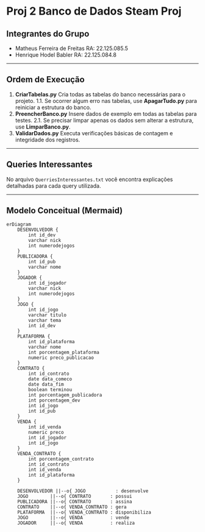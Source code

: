 # Proj 2 Banco de Dados Steam Proj

## Integrantes do Grupo

* Matheus Ferreira de Freitas
  RA: 22.125.085.5
* Henrique Hodel Babler
  RA: 22.125.084.8

---

## Ordem de Execução

1. **CriarTabelas.py**
   Cria todas as tabelas do banco necessárias para o projeto.
   1.1. Se ocorrer algum erro nas tabelas, use **ApagarTudo.py** para reiniciar a estrutura do banco.
2. **PreencherBanco.py**
   Insere dados de exemplo em todas as tabelas para testes.
   2.1. Se precisar limpar apenas os dados sem alterar a estrutura, use **LimparBanco.py**.
3. **ValidarDados.py**
   Executa verificações básicas de contagem e integridade dos registros.

---

## Queries Interessantes

No arquivo `QuerriesInteressantes.txt` você encontra explicações detalhadas para cada query utilizada.

---

## Modelo Conceitual (Mermaid)

```mermaid
erDiagram
    DESENVOLVEDOR {
        int id_dev
        varchar nick
        int numerodejogos
    }
    PUBLICADORA {
        int id_pub
        varchar nome
    }
    JOGADOR {
        int id_jogador
        varchar nick
        int numerodejogos
    }
    JOGO {
        int id_jogo
        varchar titulo
        varchar tema
        int id_dev
    }
    PLATAFORMA {
        int id_plataforma
        varchar nome
        int porcentagem_plataforma
        numeric preco_publicacao
    }
    CONTRATO {
        int id_contrato
        date data_comeco
        date data_fim
        boolean terminou
        int porcentagem_publicadora
        int porcentagem_dev
        int id_jogo
        int id_pub
    }
    VENDA {
        int id_venda
        numeric preco
        int id_jogador
        int id_jogo
    }
    VENDA_CONTRATO {
        int porcentagem_contrato
        int id_contrato
        int id_venda
        int id_plataforma
    }

    DESENVOLVEDOR ||--o{ JOGO           : desenvolve
    JOGO        ||--o{ CONTRATO       : possui
    PUBLICADORA ||--o{ CONTRATO       : assina
    CONTRATO    ||--o{ VENDA_CONTRATO : gera
    PLATAFORMA  ||--o{ VENDA_CONTRATO : disponibiliza
    JOGO        ||--o{ VENDA          : vende
    JOGADOR     ||--o{ VENDA          : realiza
```
